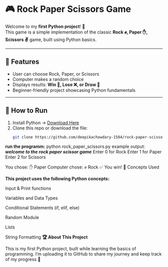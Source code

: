 # 🎮 Rock Paper Scissors Game  

Welcome to my **first Python project**! 🚀  
This game is a simple implementation of the classic **Rock ✊, Paper ✋, Scissors ✌️** game, built using Python basics.  

---

## 📌 Features  
- User can choose Rock, Paper, or Scissors  
- Computer makes a random choice  
- Displays results: **Win 🎉, Lose ❌, or Draw 🤝**  
- Beginner-friendly project showcasing Python fundamentals  

---

## 🚀 How to Run  
1. Install Python → [Download Here](https://www.python.org/downloads/)  
2. Clone this repo or download the file:  
   ```bash
   git clone https://github.com/deepikachowdary-1504/rock-paper-scissors.git
**run the programm:**
python rock_paper_scissors.py
example output:
*********_welcome to the rock paper scissor game_*********
Enter 0 for Rock
Enter 1 for Paper
Enter 2 for Scissors

You chose: ✋ Paper
Computer chose: ✊ Rock
✅ You win!
📖 Concepts Used

**This project uses the following Python concepts:**

Input & Print functions

Variables and Data Types

Conditional Statements (if, elif, else)

Random Module

Lists

String Formatting
**🏆 About This Project**

This is my first Python project, built while learning the basics of programming.
I’m uploading it to GitHub to share my journey and keep track of my progress 🚀
